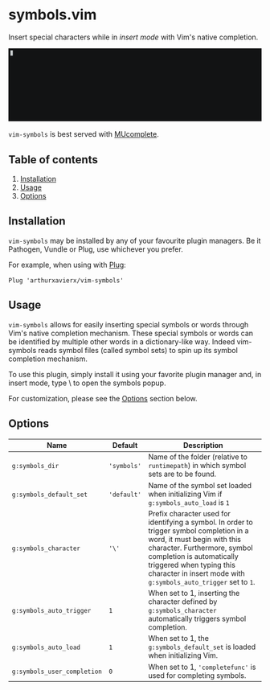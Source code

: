 # symbols.vim

Insert special characters while in _insert mode_ with Vim's native completion.

![Screencast](https://raw.githubusercontent.com/arthurxavierx/vim-symbols/master/vim-symbols.gif)

`vim-symbols` is best served with [MUcomplete](https://github.com/lifepillar/vim-mucomplete).

## Table of contents

1. [Installation](#installation)
1. [Usage](#usage)
1. [Options](#options)

## Installation

`vim-symbols` may be installed by any of your favourite plugin managers. Be it Pathogen, Vundle or Plug, use whichever you prefer.

For example, when using with [Plug](https://github.com/junegunn/vim-plug):

```vim
Plug 'arthurxavierx/vim-symbols'
```

## Usage

`vim-symbols` allows for easily inserting special symbols or words through Vim's
native completion mechanism. These special symbols or words can be identified
by multiple other words in a dictionary-like way. Indeed vim-symbols reads
symbol files (called symbol sets) to spin up its symbol completion mechanism.

To use this plugin, simply install it using your favorite plugin manager and,
in insert mode, type \ to open the symbols popup.

For customization, please see the [Options](#options) section below.

## Options

 Name | Default | Description
------|---------|-------------
`g:symbols_dir` | `'symbols'` | Name of the folder (relative to `runtimepath`) in which symbol sets are to be found.
`g:symbols_default_set` | `'default'` | Name of the symbol set loaded when initializing Vim if `g:symbols_auto_load` is `1`
`g:symbols_character` | `'\'` | Prefix character used for identifying a symbol. In order to trigger symbol completion in a word, it must begin with this character. Furthermore, symbol completion is automatically triggered when typing this character in insert mode with `g:symbols_auto_trigger` set to `1`.
`g:symbols_auto_trigger` | `1` | When set to 1, inserting the character defined by `g:symbols_character` automatically triggers symbol completion.
`g:symbols_auto_load` | `1` | When set to 1, the `g:symbols_default_set` is loaded when initializing Vim.
`g:symbols_user_completion` | `0` | When set to 1, `'completefunc'` is used for completing symbols.
